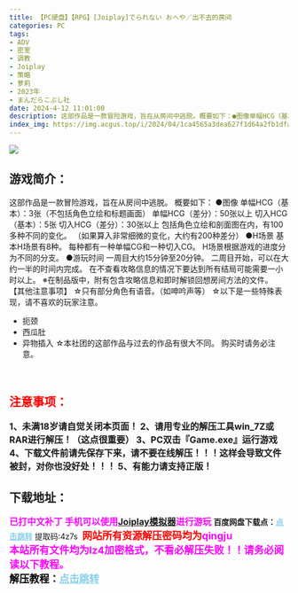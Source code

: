 ```yaml
---
title: 【PC硬盘】【RPG】[Joiplay]でられない おへや／出不去的房间
categories: PC
tags:
- ADV
- 密室
- 调教
- Joiplay
- 策略
- 萝莉
- 2023年
- まんだらこぶし社
date: 2024-4-12 11:01:00
description: 这部作品是一款冒险游戏，旨在从房间中逃脱。概要如下：●图像单幅HCG（基本）：3张（不包括角色立绘和标题画面）单幅HCG（差分）：50张以上
index_img: https://img.acgus.top/i/2024/04/1ca4565a3dea627f1d64a2fb1dfa8ae5.webp
---
```

![](https://img.acgus.top/i/2024/04/1ca4565a3dea627f1d64a2fb1dfa8ae5.webp)
## 游戏简介：
这部作品是一款冒险游戏，旨在从房间中逃脱。
概要如下：
●图像
单幅HCG（基本）：3张（不包括角色立绘和标题画面）
单幅HCG（差分）：50张以上
切入HCG（基本）：5张
切入HCG（差分）：30张以上
包括角色立绘和剖面图在内，有100多种不同的变化。
（如果算入非常细微的变化，大约有200种差分）
●H场景
基本H场景有8种。
每种都有一种单幅CG和一种切入CG。
H场景根据游戏的进度分为不同的分支。
●游玩时间
一周目大约15分钟至20分钟。
二周目开始，可以在大约一半的时间内完成。
在不查看攻略信息的情况下要达到所有结局可能需要一小时以上。
※在制品版中，附有包含攻略信息和即时解锁回想房间方法的文件。
【其他注意事项】
☆只有部分角色有语音。（如呻吟声等）
☆以下是一些特殊表现，请不喜欢的玩家注意。
- 扼颈
- 西瓜肚
- 异物插入
☆本社团的这部作品与过去的作品有很大不同。
购买时请务必注意。
<br>





## <font color=#FF0000 >注意事项：</font>
<font size=3><b>1、未满18岁请自觉关闭本页面！
2、请用专业的解压工具win_7Z或RAR进行解压！（这点很重要）
3、PC双击『Game.exe』运行游戏
4、下载文件前请先保存下来，请不要在线解压！！！这样会导致文件被封，对你也没好处！！！
5、有能力请支持正版！</b></font>

## 下载地址：
<font color=#FF00FF size=3><b>已打中文补丁</b></font>
<font color=#FF00FF size=3>**手机可以使用[Joiplay模拟器](https://pan.baidu.com/s/18DqGRnvQRgRQtqM1JYSrYQ?pwd=967d)进行游玩**</font>
<b>百度网盘下载点：</b><a href="https://pan.baidu.com/s/15Fr5Xrc5ScIt59sOn3H35w?pwd=4z7s" style="color: #87CEEB;"><b>点击跳转</b></a> 提取码:4z7s
<a style="padding: 0" href="https://post.qingju.org/AD/"><img style="max-width:100%" src="https://img.acgus.top/i/2024/07/478f689b8021d8d499ab43d21acf137a.gif" alt=""></a>
<b><font color=#FF0000 size=4>网站所有资源解压密码均为</b></font><b><font color=#FF00FF size=4>qingju</font><font color=#FF0000 ></font></b><br><b><font color=#FF00FF size=4>本站所有文件均为lz4加密格式，不看必解压失败！！请务必阅读以下教程。</b></font><br><b><font color=#000 size=4>解压教程：</b><a href="https://post.qingju.org/tutorial/000/" style="color: #87CEEB;"><b>点击跳转</b></a>